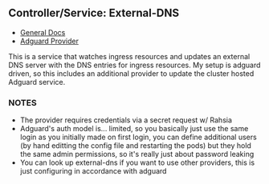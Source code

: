 ## Controller/Service: External-DNS

- [General Docs](https://kubernetes-sigs.github.io/external-dns/latest/)
- [Adguard Provider](https://github.com/muhlba91/external-dns-provider-adguard)

This is a service that watches ingress resources and updates an external DNS server
with the DNS entries for ingress resources.  My setup is adguard driven, so this
includes an additional provider to update the cluster hosted Adguard service.

### NOTES

- The provider requires credentials via a secret request w/ Rahsia
- Adguard's auth model is... limited, so you basically just use the same login as
  you initially made on first login, you can define additional users (by hand 
  editting the config file and restarting the pods) but they hold the same admin
  permissions, so it's really just about password leaking
- You can look up external-dns if you want to use other providers, this is just
  configuring in accordance with adguard
